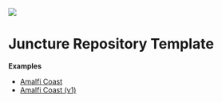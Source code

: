 [![](https://v3.juncture-digital.org/images/wb.svg)](https://v3.juncture-digital.org/wb)

# Juncture Repository Template

**Examples**

- [Amalfi Coast](examples/amalfi-coast)
- [Amalfi Coast (v1)](examples/amalfi-coast/v1.md)